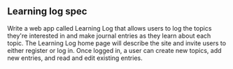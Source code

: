 ## Learning log spec
Write a web app called Learning Log that allows users to log the topics they're interested in and make journal entries as they learn about each topic.
The Learning Log home page will describe the site and invite users to either register or log in.
Once logged in, a user can create new topics, add new entries, and read and edit existing entries.
